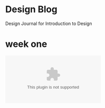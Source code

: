 Design Blog
======

Design Journal for Introduction to Design


week one
======
![Health in Brazil](alergy.ai)

